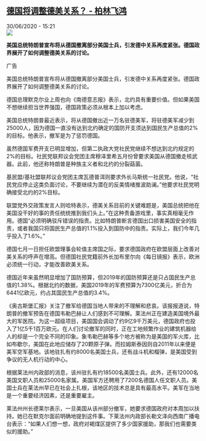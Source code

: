<!--1593525306000-->
[德国将调整德美关系？ - 柏林飞鸿](http://www.rfi.fr//cn/%E4%B8%AD%E5%9B%BD/20200630-%E5%BE%B7%E5%9B%BD%E5%B0%86%E8%B0%83%E6%95%B4%E5%BE%B7%E7%BE%8E%E5%85%B3%E7%B3%BB)
------

<div>30/06/2020 - 15:21</div><img src="https://s.rfi.fr/media/display/c7ba96a8-2401-11ea-aff3-005056bff430/w:310/p:16x9/2019-12-21t022306z_977623533_rc2ezd9xjces_rtrmadp_3_usa-trump_0.jpg"><p><strong>美国总统特朗普宣布将从德国撤离部分美国士兵，引发德中关系再度紧张。德国政界展开了如何调整德美关系的讨论。</strong></p><div class="t-content__body u-clearfix"><div class="m-interstitial"><div class="m-interstitial__ad"><divclass="m-block-ad "data-tms-ad-type="box"data-tms-ad-status="idle"data-tms-ad-pos="1"><div class="m-block-ad__label">广告</div><div class="m-block-ad__content"></div></div></div></div><p>美国总统特朗普宣布将从德国撤离部分美国士兵，引发德中关系再度紧张。德国政界展开了如何调整德美关系的讨论。</p><p>德国总理默克尔业上周也向《南德意志报》表示，北约具有重要价值。但如果美国不想继续担当世界强国，德国政策必须从根本上加以考虑。</p><p>美国总统特朗普最近表示，将从德国撤出近一万名驻德美军，将驻德美军减少到25000人，因为德国一直没有达到北约确定的国防开支须达到国民生产总值的2%的目标。他表示，撤军是为了惩罚德国。</p><p>虽然德国军费开支已明显增加，但第二执政大党社民党继续不想达到北约规定的2%的目标。社民党联邦议会党团主席穆泽里希五月份曾要求美国从德国撤走核武器。此前，他还称特朗普是种族主义者和北约的分裂菇菌。</p><p>基民盟/基社盟联邦议会党团主席瓦德普洱则要求外长马斯统一社民党。他说，“社民党应停止这类负面讨论，不要继续为潜在的反美情绪推波助澜。”他要求社民党明确接受北约的2%目标。</p><p>联盟党外交政策发言人则哈特表示，德美关系目前的关键难题是，美国总统把他在美国没干好的事的责任统统推到我们头上。”在这种责备游戏里，事实真相毫无作用。德国“必须明确驳斥错误的指责。比如特朗普断言德国出口损害美国安全的指责，或者我国只将国民生产总值的1.1%投入到国防中的指责。实际上，我们今年几乎投入了1.6%。”</p><p>德国七月一日担任欧盟理事会轮值主席国之际，要求德国政府在欧盟层面上改善对美关系的呼声在增高。但德国社民党籍前外长加布里尔向《每日镜报》表示，欧洲必须统一行动，才能改善欧美关系。</p><p>德国近年来虽然明显增加了国防预算，但2019年的国防预算还是只占国民生产总值的1.38%。根据北约的数据，美国2019年的军费预算为7300亿美元，折合为6441亿欧元，约占其国民生产总值的3.4%。</p><p>《奥古斯堡汇报》关注了撤军给德国当地人带来的不理解和悲哀。该报报道说，特朗普的撤军预告在德国韦勒巴赫让人们感到不可理解。莱法州正在建造美国境外最大的军医院。为这一超级项目，美国国会调动了约9亿9千万美元，德国政府也投入了1亿5千1百万欧元。在人们讨论撤军的同时，正在工地频繁作业的建筑机器给人的却是一个完全不同的印象。象韦勒巴赫等多个地方被称为是美国的军火库，比如布歇尔，美国在此地应储存了20颗原子弹。而拉姆斯泰因则自2011年以来便是美军空军基地。该地驻扎有约8000名美国士兵，还有战斗机和榴弹，是美国受到争议的无人机行动的中心。</p><p>根据莱法州内政部的消息，该州驻扎有约18500名美国士兵。此外，还有12000名美国文职人员和25000名家属。美国军方还聘用了7200名德国人任文职人员。美国士兵在莱法州早已在社会上扎根，该地区的技术总是具有最高水平。美军在当地是一个重要经济因素，还是重要雇主。</p><p>莱法州州长德莱尔表示，一旦美国从该州部分撤军，她要求德国政府对本周加以扶持。她已在默克尔面前明确地提到这件事。下莱法州内政部长勒文泽向西南广播电台表示：“如果人们想一想，政府对褐煤区提供了多少国家援助，那我们也需要类似的援助。”</p><div class="o-self-promo o-self-promo--nl o-self-promo--hidden" data-selfpromo-newsletter></div><div class="o-self-promo o-self-promo--app o-self-promo--hidden" data-selfpromo-app></div></div>
